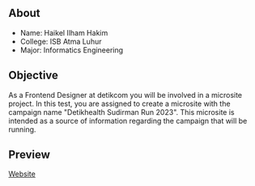 ## About

- Name: Haikel Ilham Hakim
- College: ISB Atma Luhur
- Major: Informatics Engineering

## Objective

As a Frontend Designer at detikcom you will be involved in a microsite project. In this test, you are assigned to create a microsite with the campaign name "Detikhealth Sudirman Run 2023".
This microsite is intended as a source of information regarding the campaign that will be running.

## Preview

[Website](https://detikcom-frontenddesignassignment-haikelilhamhakim.pages.dev/)

